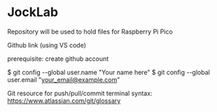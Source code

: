 # JockLab
Repository will be used to hold files for Raspberry Pi Pico

Github link (using VS code)

prerequisite: create github account

$ git config --global user.name "Your name here"
$ git config --global user.email "your_email@example.com"

Git resource for push/pull/commit terminal syntax: https://www.atlassian.com/git/glossary
